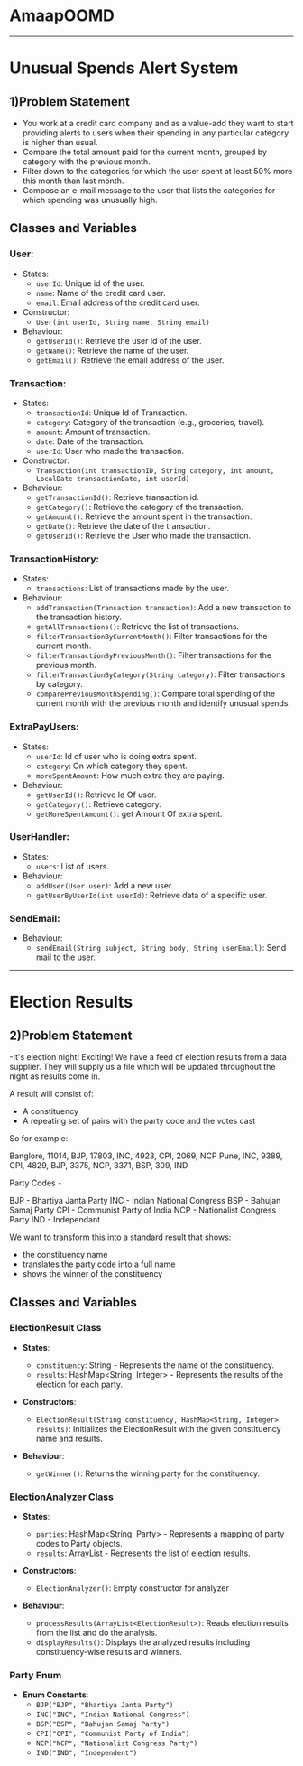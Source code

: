 # AmaapOOMD
---

# Unusual Spends Alert System

## 1)Problem Statement

- You work at a credit card company and as a value-add they want to start providing alerts to users when their spending in any particular category is higher than usual.
- Compare the total amount paid for the current month, grouped by category with the previous month.
- Filter down to the categories for which the user spent at least 50% more this month than last month.
- Compose an e-mail message to the user that lists the categories for which spending was unusually high.

## Classes and Variables

### User:
- States:
  - `userId`: Unique id of the user.
  - `name`: Name of the credit card user.
  - `email`: Email address of the credit card user.
- Constructor:
  - `User(int userId, String name, String email)`
- Behaviour:
  - `getUserId()`: Retrieve the user id of the user.
  - `getName()`: Retrieve the name of the user.
  - `getEmail()`: Retrieve the email address of the user.

### Transaction:
- States:
  - `transactionId`: Unique Id of Transaction.
  - `category`: Category of the transaction (e.g., groceries, travel).
  - `amount`: Amount of transaction.
  - `date`: Date of the transaction.
  - `userId`: User who made the transaction.
- Constructor:
  - `Transaction(int transactionID, String category, int amount, LocalDate transactionDate, int userId)`
- Behaviour:
  - `getTransactionId()`: Retrieve transaction id.
  - `getCategory()`: Retrieve the category of the transaction.
  - `getAmount()`: Retrieve the amount spent in the transaction.
  - `getDate()`: Retrieve the date of the transaction.
  - `getUserId()`: Retrieve the User who made the transaction.

### TransactionHistory:
- States:
  - `transactions`: List of transactions made by the user.
- Behaviour:
  - `addTransaction(Transaction transaction)`: Add a new transaction to the transaction history.
  - `getAllTransactions()`: Retrieve the list of transactions.
  - `filterTransactionByCurrentMonth()`: Filter transactions for the current month.
  - `filterTransactionByPreviousMonth()`: Filter transactions for the previous month.
  - `filterTransactionByCategory(String category)`: Filter transactions by category.
  - `comparePreviousMonthSpending()`: Compare total spending of the current month with the previous month and identify unusual spends.

### ExtraPayUsers:
- States:
  - `userId`: Id of user who is doing extra spent.
  - `category`: On which category they spent.
  - `moreSpentAmount`: How much extra they are paying.
- Behaviour:
  - `getUserId()`: Retrieve Id Of user.
  - `getCategory()`: Retrieve category.
  - `getMoreSpentAmount()`: get Amount Of extra spent.

### UserHandler:
- States:
  - `users`: List of users.
- Behaviour:
  - `addUser(User user)`: Add a new user.
  - `getUserByUserId(int userId)`: Retrieve data of a specific user.



### SendEmail:
- Behaviour:
  - `sendEmail(String subject, String body, String userEmail)`: Send mail to the user.

***
# Election Results

## 2)Problem Statement

-It's election night! Exciting! We have a feed of election results from a data supplier. 
They will supply us a file which will be updated throughout the night as results come in.

A result will consist of:
 - A constituency
 - A repeating set of pairs with the party code and the votes cast

So for example:

Banglore, 11014, BJP, 17803, INC, 4923, CPI, 2069, NCP
Pune, INC, 9389, CPI, 4829, BJP, 3375, NCP, 3371, BSP, 309, IND

Party Codes -

BJP - Bhartiya Janta Party
INC - Indian National Congress
BSP - Bahujan Samaj Party
CPI - Communist Party of India
NCP - Nationalist Congress Party
IND - Independant

We want to transform this into a standard result that shows:

- the constituency name
- translates the party code into a full name
- shows the winner of the constituency


## Classes and Variables


### ElectionResult Class

- **States**:
  - `constituency`: String - Represents the name of the constituency.
  - `results`: HashMap<String, Integer> - Represents the results of the election for each party.

- **Constructors**:
  - `ElectionResult(String constituency, HashMap<String, Integer> results)`: Initializes the ElectionResult with the given constituency name and results.

- **Behaviour**:
  - `getWinner()`: Returns the winning party for the constituency.


### ElectionAnalyzer Class

- **States**:
  - `parties`: HashMap<String, Party> - Represents a mapping of party codes to Party objects.
  - `results`: ArrayList<ElectionResult> - Represents the list of election results.

- **Constructors**:
  - `ElectionAnalyzer()`: Empty constructor for analyzer

- **Behaviour**:
  - `processResults(ArrayList<ElectionResult>)`: Reads election results from the list and do the analysis.
  - `displayResults()`: Displays the analyzed results including constituency-wise results and winners.

 ### Party Enum

- **Enum Constants**:
  - `BJP("BJP", "Bhartiya Janta Party")`
  - `INC("INC", "Indian National Congress")`
  - `BSP("BSP", "Bahujan Samaj Party")`
  - `CPI("CPI", "Communist Party of India")`
  - `NCP("NCP", "Nationalist Congress Party")`
  - `IND("IND", "Independent")`
